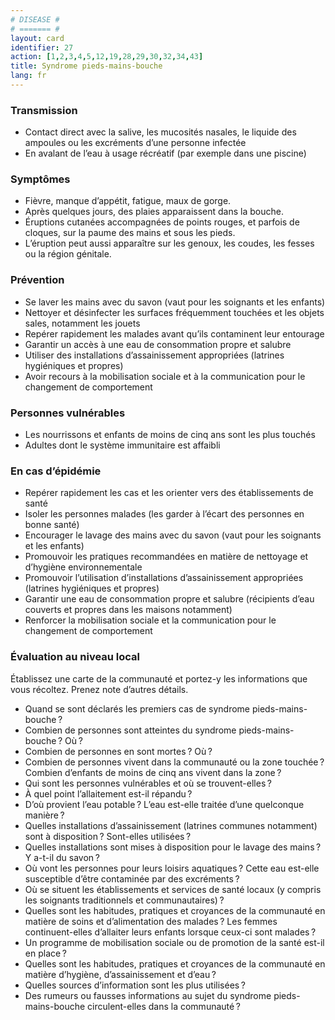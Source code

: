 ```yaml
---
# DISEASE #
# ======= #
layout: card
identifier: 27
action: [1,2,3,4,5,12,19,28,29,30,32,34,43]
title: Syndrome pieds-mains-bouche
lang: fr
---
```


### Transmission

- Contact direct avec la salive, les mucosités nasales, le liquide des ampoules ou les excréments d’une personne infectée
- En avalant de l’eau à usage récréatif (par exemple dans une piscine)

### Symptômes

- Fièvre, manque d’appétit, fatigue, maux de gorge.
- Après quelques jours, des plaies apparaissent dans la bouche.
- Éruptions cutanées accompagnées de points rouges, et parfois de cloques, sur la paume des mains et sous les pieds.
- L’éruption peut aussi apparaître sur les genoux, les coudes, les fesses ou la région génitale.

### Prévention

- Se laver les mains avec du savon (vaut pour les soignants et les enfants)
-	Nettoyer et désinfecter les surfaces fréquemment touchées et les objets sales, notamment les jouets
- Repérer rapidement les malades avant qu’ils contaminent leur entourage
- Garantir un accès à une eau de consommation propre et salubre
-	Utiliser des installations d’assainissement appropriées (latrines hygiéniques et propres)
- Avoir recours à la mobilisation sociale et à la communication pour le changement de comportement

### Personnes vulnérables

- Les nourrissons et enfants de moins de cinq ans sont les plus touchés
- Adultes dont le système immunitaire est affaibli

### En cas d’épidémie

-	Repérer rapidement les cas et les orienter vers des établissements de santé
-	Isoler les personnes malades (les garder à l’écart des personnes en bonne santé)
-	Encourager le lavage des mains avec du savon (vaut pour les soignants et les enfants)
- Promouvoir les pratiques recommandées en matière de nettoyage et d’hygiène environnementale
- Promouvoir l’utilisation d’installations d’assainissement appropriées (latrines hygiéniques et propres)
-	Garantir une eau de consommation propre et salubre (récipients d’eau couverts et propres dans les maisons notamment)
- Renforcer la mobilisation sociale et la communication pour le changement de comportement


### Évaluation au niveau local

Établissez une carte de la communauté et portez-y les informations que vous récoltez. Prenez note d’autres détails.

- Quand se sont déclarés les premiers cas de syndrome pieds-mains-bouche ?
- Combien de personnes sont atteintes du syndrome pieds-mains-bouche ? Où ?
- Combien de personnes en sont mortes ? Où ?
- Combien de personnes vivent dans la communauté ou la zone touchée ? Combien d’enfants de moins de cinq ans vivent dans la zone ?
- Qui sont les personnes vulnérables et où se trouvent-elles ?
- À quel point l’allaitement est-il répandu ?
- D’où provient l’eau potable ? L’eau est-elle traitée d’une quelconque manière ?
-	Quelles installations d’assainissement (latrines communes notamment) sont à disposition ? Sont-elles utilisées ?
-	Quelles installations sont mises à disposition pour le lavage des mains ? Y a-t-il du savon ?
-	Où vont les personnes pour leurs loisirs aquatiques ? Cette eau est-elle susceptible d’être contaminée par des excréments ?
- Où se situent les établissements et services de santé locaux (y compris les soignants traditionnels et communautaires) ?
- Quelles sont les habitudes, pratiques et croyances de la communauté en matière de soins et d’alimentation des malades ? Les femmes continuent-elles d’allaiter leurs enfants lorsque ceux-ci sont malades ?
- Un programme de mobilisation sociale ou de promotion de la santé est-il en place ?
- Quelles sont les habitudes, pratiques et croyances de la communauté en matière d’hygiène, d’assainissement et d’eau ?
- Quelles sources d’information sont les plus utilisées ?
- Des rumeurs ou fausses informations au sujet du syndrome pieds-mains-bouche circulent-elles dans la communauté ?
